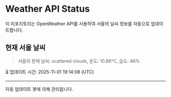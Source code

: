 
# Weather API Status

이 리포지토리는 OpenWeather API를 사용하여 서울의 날씨 정보를 자동으로 업데이트합니다.

## 현재 서울 날씨
> 서울의 현재 날씨: scattered clouds, 온도: 10.86°C, 습도: 46%

⏳ 업데이트 시간: 2025-11-01 19:14:08 (UTC)

---
자동 업데이트 봇에 의해 관리됩니다.
